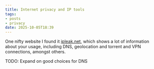 ```yaml
---
title: Internet privacy and IP tools
tags: 
- posts
- privacy
date: 2025-10-05T18:39
---
```


One nifty website I found it [ipleak.net](https://ipleak.net/), which shows a lot of information about your usage, including DNS, geolocation and torrent and VPN connections, amongst others.

TODO: Expand on good choices for DNS


